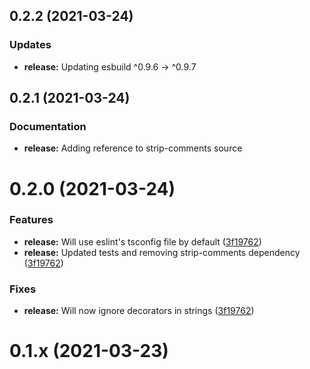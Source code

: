 ## 0.2.2 (2021-03-24)


### Updates

* **release:** Updating esbuild  ^0.9.6  →  ^0.9.7


## 0.2.1 (2021-03-24)


### Documentation

* **release:** Adding reference to strip-comments source



# 0.2.0 (2021-03-24)


### Features

* **release:** Will use eslint's tsconfig file by default ([3f19762](https://github.com/anatine/esbuildnx/commit/3f197625066ea78968bcb55f708b65b0b1cbf175))
* **release:** Updated tests and removing strip-comments dependency ([3f19762](https://github.com/anatine/esbuildnx/commit/3d97038eac78a2dc7e08c1ee557a56fb29390721))
  
### Fixes

* **release:** Will now ignore decorators in strings ([3f19762](https://github.com/anatine/esbuildnx/commit/13bcaa04494b96cee2f85856aadb7b61899e09e0))


# 0.1.x (2021-03-23)



